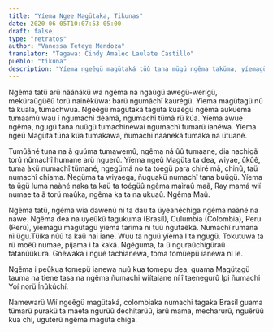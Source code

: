 ```yaml
---
title: "Yíema Ngee Magütaka, Tikunas"
date: 2020-06-05T10:07:53-05:00
draft: false
type: "retratos"
author: "Vanessa Teteye Mendoza"
translator: "Tagawa: Cindy Amalec Laulate Castillo"
pueblo: "tikuna"
description: "Yíema ngeêgü magütaká tüû tana mügü ngêma taküma, yíemagü nãmá poraegü, nümá daugü i ngêma naàné. Yíemagü, ngêma naànekagü, taga (Brasil), Culumbia (Colombia) i numachi Peru (Perú), tamaá nü ta kuaû ngêma üyüanê. Wiemé arü wií ngeêgü ngêma kuá tümãrü mãû numachî ngêma porà."
---
```


Ngêma tatü arü nãánãkü wa ngêma ná ngaûgü awegü-werígü, meküraûgüêû torü naínêküwa: barü ngumãchî kaurégü. Yíema magütagü nû tá kuala, tümachwua. Ngeêgü magütaká taguta kuaêgü ngêma auküemã tumaamû wau í ngumachî dèamã, ngumachî tümã rü kúa. Yíema awue ngêma, ngugü tana nuûgü tumachinewai ngumachî tumarü ianêwa. Yíema ngeû Magüta  tüna kúa tumakawa, ñumachi naáneká tumaka na ütuanê.

Tumûãné tuna na ã guúma tumawemû, ngêma ná ûû tumaane, dia nachigã torû nûmachî humane arü nguerû. Yíema ngeû Magüta ta dea, wiyae, ûkûê, tuma àkü numachî tümané, ngegümá no ta tóegü para chiré mã, chinû, taü numachî chiama. Ñegüma ta wiyaega, ñuguakü numachî tana buügü. Yíema ta ügü luma naàné naka ta kaü ta toégüû ngêma maìraû maã, Ray mamá wií numae ta ã torü maûka, ngêma ka ta na ukuaû. Ngêma Maû.

Ngêma tatü, ngêma wia dawenû ni ta dau ta úyeanéchiga ngêma naàné na nawe. Ngêma dea na uyeûkû tagukuma (Brasil), Culumbia (Colombia), Peru (Perú), yíemagü magütagü yíema tarima ni tuû ngutaêkã. Numachî rumana nì ügu.Tüíka nûû ta kaü naî iane. Wuu ta nguü yíema  I ta ngugü. Tokutuwa ta rü moêû numae, pijama i ta kakã. Ngêguma, ta û nguraûchigüraû tatanûûkura. Gnêwaka i nguê tachîanewa, toma tomüepü ianewa nî  îe.

Ngêma i peûkua tomepü ianewa nuû  kua tomepu dea, guama Magütagü tauma na tiene tasa na ngêma ñumachi wiítaiane ní î taenegurû Ipi ñumachi Yoí norü ĺnûkúchí.

Namewarü Wií ngeêgü magütaká, colombiaka numachi tagaka Brasil guama tümarü purakü ta maeta ngurüû dechitarüû, iarû mama, mecharurû, nguêrüû kua chi, uguterû ngêma magüta chiga.
